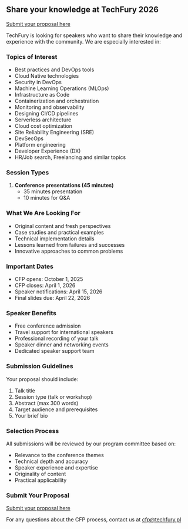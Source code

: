 <!--
.. title: Call for Papers (CFP)
.. slug: cfp
.. date: 2025-10-02 12:00:00 UTC
.. tags:
.. category:
.. link:
.. description: Information for TechFury conference speakers
.. type: text
-->

## Share your knowledge at TechFury 2026

[Submit your proposal here](https://docs.google.com/forms/d/e/1FAIpQLSfkq8_XaaOXTWZ-lQWUl1yfkJt6Eh2allJRl99rtlvVvQfBGA/viewform?usp=dialog)

TechFury is looking for speakers who want to share their knowledge and experience with the community. We are especially interested in:

### Topics of Interest

- Best practices and DevOps tools
- Cloud Native technologies
- Security in DevOps
- Machine Learning Operations (MLOps)
- Infrastructure as Code
- Containerization and orchestration
- Monitoring and observability
- Designing CI/CD pipelines
- Serverless architecture
- Cloud cost optimization
- Site Reliability Engineering (SRE)
- DevSecOps
- Platform engineering
- Developer Experience (DX)
- HR/Job search, Freelancing and similar topics

### Session Types

1. **Conference presentations (45 minutes)**
   - 35 minutes presentation
   - 10 minutes for Q&A

### What We Are Looking For

- Original content and fresh perspectives
- Case studies and practical examples
- Technical implementation details
- Lessons learned from failures and successes
- Innovative approaches to common problems

### Important Dates

- CFP opens: October 1, 2025
- CFP closes: April 1, 2026
- Speaker notifications: April 15, 2026
- Final slides due: April 22, 2026

### Speaker Benefits

- Free conference admission
- Travel support for international speakers
- Professional recording of your talk
- Speaker dinner and networking events
- Dedicated speaker support team

### Submission Guidelines

Your proposal should include:

1. Talk title
2. Session type (talk or workshop)
3. Abstract (max 300 words)
4. Target audience and prerequisites
5. Your brief bio

### Selection Process

All submissions will be reviewed by our program committee based on:

- Relevance to the conference themes
- Technical depth and accuracy
- Speaker experience and expertise
- Originality of content
- Practical applicability

### Submit Your Proposal

[Submit your proposal here](https://docs.google.com/forms/d/e/1FAIpQLSfkq8_XaaOXTWZ-lQWUl1yfkJt6Eh2allJRl99rtlvVvQfBGA/viewform?usp=dialog)

For any questions about the CFP process, contact us at cfp@techfury.pl